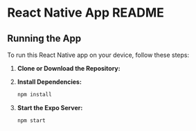 # React Native App README

## Running the App

To run this React Native app on your device, follow these steps:

1. **Clone or Download the Repository:**

2. **Install Dependencies:**
    ```bash
    npm install

3. **Start the Expo Server:**
    ```bash
    npm start
